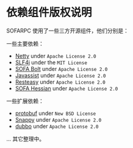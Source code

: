 # 依赖组件版权说明

SOFARPC 使用了一些三方开源组件，他们分别是：

一些主要依赖：
- [Netty](https://github.com/netty/netty) under `Apache License 2.0`
- [SLF4j](https://github.com/qos-ch/slf4j) under the `MIT License`
- [SOFA Bolt](https://github.com/alipay/sofa-bolt) under `Apache License 2.0`
- [Javassist](https://github.com/jboss-javassist/javassist) under `Apache License 2.0`
- [Resteasy](https://github.com/resteasy/Resteasy) under `Apache License 2.0`
- [SOFA Hessian](https://github.com/alipay/sofa-hessian) under `Apache License 2.0`


一些扩展依赖：
- [protobuf](https://github.com/google/protobuf) under `New BSD License`
- [Snappy](https://github.com/dain/snappy) under `Apache License 2.0`
- [dubbo](https://github.com/alibaba/dubbo) under `Apache License 2.0`

... 其它整理中。

